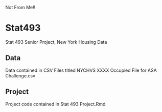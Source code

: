 Not From Me!!

# Stat493
Stat 493 Senior Project, New York Housing Data

## Data
Data contained in CSV Files titled NYCHVS XXXX Occupied File for ASA Challenge.csv

## Project
Project code contained in Stat 493 Project.Rmd
